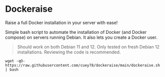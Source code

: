 # Dockeraise
Raise a full Docker installation in your server with ease!

Simple bash script to automate the installation of Docker (and Docker compose) on servers running Debian. 
It also lets you create a Docker user.

> Should work on both Debian 11 and 12. Only tested on fresh Debian 12 installations. Reviewing the code is recommended.

```
wget -qO- https://raw.githubusercontent.com/cuey78/dockeraise/main/dockeraise.sh | bash
```
